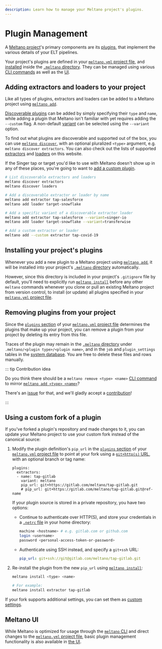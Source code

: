 ```yaml
---
description: Learn how to manage your Meltano project's plugins.
---
```


# Plugin Management

A [Meltano project](/docs/project.html)'s primary components are its [plugins](/docs/plugins.html),
that implement the various details of your ELT pipelines.

Your project's plugins are defined in your [`meltano.yml` project file](/docs/project.html#meltano-yml-project-file), and [installed](#installing-your-project-s-plugins) inside the [`.meltano` directory](/docs/project.html#meltano-directory).
They can be managed using various [CLI commands](/docs/command-line-interface.html) as well as the [UI](/docs/ui.html).

## Adding extractors and loaders to your project

Like all types of plugins, extractors and loaders can be added to a Meltano project using [`meltano add`](/docs/command-line-interface.html#add).

[Discoverable plugins](/docs/plugins.html#discoverable-plugins) can be added by simply specifying their `type` and `name`, while adding a plugin that Meltano isn't familiar with yet requires adding the `--custom` flag.
A non-default [variant](/docs/plugins.html#docs) can be selected using the `--variant` option.

To find out what plugins are discoverable and supported out of the box, you can use [`meltano discover`](/docs/command-line-interface.html#discover), with an optional pluralized `<type>` argument, e.g. `meltano discover extractors`.
You can also check out the lists of supported [extractors](/plugins/extractors/) and [loaders](/plugins/loaders/) on this website.

If the Singer tap or target you'd like to use with Meltano doesn't show up in any of these places, you're going to want to [add a custom plugin](/docs/command-line-interface.html#how-to-use-custom-plugins).

```bash
# List discoverable extractors and loaders
meltano discover extractors
meltano discover loaders

# Add a discoverable extractor or loader by name
meltano add extractor tap-salesforce
meltano add loader target-snowflake

# Add a specific variant of a discoverable extractor loader
meltano add extractor tap-salesforce --variant=singer-io
meltano add loader target-snowflake --variant=transferwise

# Add a custom extractor or loader
meltano add --custom extractor tap-covid-19
```

## Installing your project's plugins

Whenever you add a new plugin to a Meltano project using [`meltano add`](/docs/command-line-interface.html#add),
it will be installed into your project's [`.meltano` directory](/docs/project.html#meltano-directory) automatically.

However, since this directory is included in your project's `.gitignore` file
by default, you'll need to explicitly run [`meltano install`](/docs/command-line-interface.html#install)
before any other `meltano` commands whenever you clone or pull an existing Meltano project from version control,
to install (or update) all plugins specified in your [`meltano.yml` project file](/docs/project.html#meltano-yml-project-file).

## Removing plugins from your project

Since the [`plugins` section](/docs/project.html#plugins) of your [`meltano.yml` project file](/docs/project.html) determines the plugins that make up your project, you can remove a plugin from your project by deleting its entry from this file.

Traces of the plugin may remain in the [`.meltano` directory](/docs/project.html#meltano-directory) under `.meltano/<plugin type>/<plugin name>`, and in the `job` and `plugin_settings` tables in the [system database](/docs/project.html#system-database). You are free to delete these files and rows manually.

::: tip Contribution idea

Do you think there should be a `meltano remove <type> <name>` [CLI command](/docs/command-line-interface.html) to mirror [`meltano add <type> <name>`](/docs/command-line-interface.html#add)?

There's an [issue](https://gitlab.com/meltano/meltano/-/issues/2353) for that, and we'll gladly accept a [contribution](/docs/contributor-guide.html)!

:::

## Using a custom fork of a plugin

If you've forked a plugin's repository and made changes to it, you can update your Meltano project to use your custom fork instead of the canonical source:

1. Modify the plugin definition's `pip_url` in the [`plugins` section](/docs/project.html#plugins) of your [`meltano.yml` project file](/docs/project.html) to point at your fork using a [`git+http(s)` URL](https://pip.pypa.io/en/stable/reference/pip_install/#git), with an optional branch or tag name:

    ```yaml{5-6}
    plugins:
      extractors:
      - name: tap-gitlab
        variant: meltano
        pip_url: git+https://gitlab.com/meltano/tap-gitlab.git
        # pip_url: git+https://gitlab.com/meltano/tap-gitlab.git@ref-name
    ```

    If your plugin source is stored in a private repository, you have two options:

    - Continue to authenticate over HTTP(S), and store your credentials in a [`.netrc` file](https://ec.haxx.se/usingcurl/usingcurl-netrc#the-netrc-file-format) in your home directory:

      ```bash
      machine <hostname> # e.g. gitlab.com or github.com
      login <username>
      password <personal-access-token-or-password>
      ```

    - Authenticate using SSH instead, and specify a `git+ssh` URL:

      ```yaml
      pip_url: git+ssh://git@gitlab.com/meltano/tap-gitlab.git
      ```

1. Re-install the plugin from the new `pip_url` using [`meltano install`](/docs/command-line-interface.html#install):

    ```bash
    meltano install <type> <name>

    # For example:
    meltano install extractor tap-gitlab
    ```

If your fork supports additional settings, you can set them as [custom settings](/docs/configuration.html#custom-settings).

## Meltano UI

While Meltano is optimized for usage through the [`meltano` CLI](/docs/command-line-interface.html)
and direct changes to the [`meltano.yml` project file](/docs/project.html#meltano-yml-project-file),
basic plugin management functionality is also available in [the UI](/docs/ui.html#extractors).

